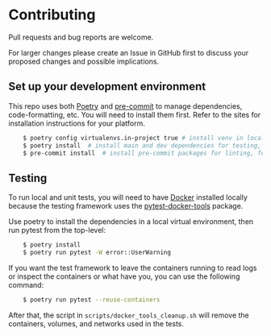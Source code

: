 # Contributing
Pull requests and bug reports are welcome.

For larger changes please create an Issue in GitHub first to discuss your proposed changes and possible implications.

## Set up your development environment

This repo uses both [Poetry](https://python-poetry.org/) and [pre-commit](https://pre-commit.com/) to manage dependencies, code-formatting, etc. You will need to install them first. Refer to the sites for installation instructions for your platform.

```sh
    $ poetry config virtualenvs.in-project true # install venv in local project directory for IDE support
    $ poetry install  # install main and dev dependencies for testing, etc.
    $ pre-commit install  # install pre-commit packages for linting, formatting, etc.
```

## Testing

To run local and unit tests, you will need to have [Docker](https://www.docker.com/products/docker-desktop/) installed locally because the testing framework uses the [pytest-docker-tools](https://github.com/Jc2k/pytest-docker-tools) package.

Use poetry to install the dependencies in a local virtual environment, then run pytest from the top-level:

```sh
    $ poetry install
    $ poetry run pytest -W error::UserWarning
```

If you want the test framework to leave the containers running to read logs or inspect the containers or what have you, you can use the following command:

```sh
    $ poetry run pytest --reuse-containers
```

After that, the script in `scripts/docker_tools_cleanup.sh` will remove the containers, volumes, and networks used in the tests.
